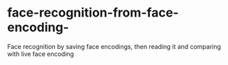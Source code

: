 # face-recognition-from-face-encoding-
Face recognition by saving face encodings, then reading it and comparing with live face encoding
